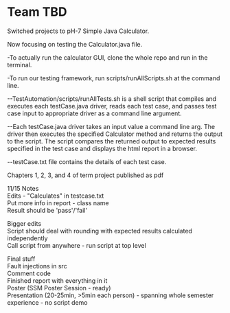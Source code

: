 # Team TBD

Switched projects to pH-7 Simple Java Calculator.

Now focusing on testing the Calculator.java file.

-To actually run the calculator GUI, clone the whole repo and run in the terminal.

-To run our testing framework, run scripts/runAllScripts.sh at the command line.

--TestAutomation/scripts/runAllTests.sh is a shell script that compiles and executes each testCase.java driver, reads each test case, and passes test case input to appropriate driver as a command line argument.

--Each testCase.java driver takes an input value a command line arg. The driver then executes the specified Calculator method and returns the output to the script. The script compares the returned output to expected results specified in the test case and displays the html report in a browser.

--testCase.txt file contains the details of each test case.

Chapters 1, 2, 3, and 4 of term project published as pdf  

11/15 Notes  
Edits - "Calculates" in testcase.txt  
Put more info in report - class name  
Result should be 'pass'/'fail'  

Bigger edits  
Script should deal with rounding with expected results calculated independently  
Call script from anywhere - run script at top level  

Final stuff  
Fault injections in src  
Comment code  
Finished report with everything in it  
Poster (SSM Poster Session - ready)  
Presentation (20-25min, >5min each person) - spanning whole semester experience - no script demo  
